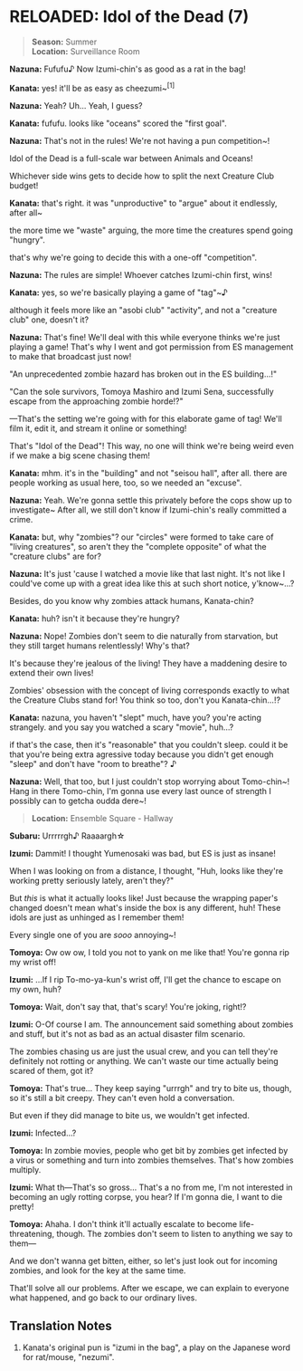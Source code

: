 # RELOADED: Idol of the Dead (7)

> **Season:** Summer<br>
> **Location:** Surveillance Room

**Nazuna:** Fufufu♪ Now Izumi-chin's as good as a rat in the bag!

**Kanata:** yes! it'll be as easy as cheezumi~<sup>[1]</sup>

**Nazuna:** Yeah? Uh... Yeah, I guess?

**Kanata:** fufufu. looks like "oceans" scored the "first goal".

**Nazuna:** That's not in the rules! We're not having a pun competition~!

Idol of the Dead is a full-scale war between Animals and Oceans!

Whichever side wins gets to decide how to split the next Creature Club budget!

**Kanata:** that's right. it was "unproductive" to "argue" about it endlessly, after all~

the more time we "waste" arguing, the more time the creatures spend going "hungry".

that's why we're going to decide this with a one-off "competition".

**Nazuna:** The rules are simple! Whoever catches Izumi-chin first, wins!

**Kanata:** yes, so we're basically playing a game of "tag"~♪

although it feels more like an "asobi club" "activity", and not a "creature club" one, doesn't it?

**Nazuna:** That's fine! We'll deal with this while everyone thinks we're just playing a game! That's why I went and got permission from ES management to make that broadcast just now!

"An unprecedented zombie hazard has broken out in the ES building...!"

"Can the sole survivors, Tomoya Mashiro and Izumi Sena, successfully escape from the approaching zombie horde!?"

—That's the setting we're going with for this elaborate game of tag! We'll film it, edit it, and stream it online or something!

That's "Idol of the Dead"! This way, no one will think we're being weird even if we make a big scene chasing them!

**Kanata:** mhm. it's in the "building" and not "seisou hall", after all. there are people working as usual here, too, so we needed an "excuse".

**Nazuna:** Yeah. We're gonna settle this privately before the cops show up to investigate~ After all, we still don't know if Izumi-chin's really committed a crime.

**Kanata:** but, why "zombies"? our "circles" were formed to take care of "living creatures", so aren't they the "complete opposite" of what the "creature clubs" are for?

**Nazuna:** It's just 'cause I watched a movie like that last night. It's not like I could've come up with a great idea like this at such short notice, y'know~...?

Besides, do you know why zombies attack humans, Kanata-chin?

**Kanata:** huh? isn't it because they're hungry?

**Nazuna:** Nope! Zombies don't seem to die naturally from starvation, but they still target humans relentlessly! Why's that?

It's because they're jealous of the living! They have a maddening desire to extend their own lives!

Zombies' obsession with the concept of living corresponds exactly to what the Creature Clubs stand for! You think so too, don't you Kanata-chin...!?

**Kanata:** nazuna, you haven't "slept" much, have you? you're acting strangely. and you say you watched a scary "movie", huh...?

if that's the case, then it's "reasonable" that you couldn't sleep. could it be that you're being extra agressive today because you didn't get enough "sleep" and don't have "room to breathe"? ♪

**Nazuna:** Well, that too, but I just couldn't stop worrying about Tomo-chin~! Hang in there Tomo-chin, I'm gonna use every last ounce of strength I possibly can to getcha oudda dere~!

> **Location:** Ensemble Square - Hallway

**Subaru:** Urrrrrgh♪ Raaaargh☆

**Izumi:** Dammit! I thought Yumenosaki was bad, but ES is just as insane!

When I was looking on from a distance, I thought, "Huh, looks like they're working pretty seriously lately, aren't they?"

But *this* is what it actually looks like! Just because the wrapping paper's changed doesn't mean what's inside the box is any different, huh! These idols are just as unhinged as I remember them!

Every single one of you are *sooo* annoying~!

**Tomoya:** Ow ow ow, I told you not to yank on me like that! You're gonna rip my wrist off!

**Izumi:** ...If I rip To-mo-ya-kun's wrist off, I'll get the chance to escape on my own, huh?

**Tomoya:** Wait, don't say that, that's scary! You're joking, right!?

**Izumi:** O-Of course I am. The announcement said something about zombies and stuff, but it's not as bad as an actual disaster film scenario.

The zombies chasing us are just the usual crew, and you can tell they're definitely not rotting or anything. We can't waste our time actually being scared of them, got it?

**Tomoya:** That's true... They keep saying "urrrgh" and try to bite us, though, so it's still a bit creepy. They can't even hold a conversation.

But even if they did manage to bite us, we wouldn't get infected.

**Izumi:** Infected...?

**Tomoya:** In zombie movies, people who get bit by zombies get infected by a virus or something and turn into zombies themselves. That's how zombies multiply.

**Izumi:** What th—That's so gross... That's a no from me, I'm not interested in becoming an ugly rotting corpse, you hear? If I'm gonna die, I want to die pretty!

**Tomoya:** Ahaha. I don't think it'll actually escalate to become life-threatening, though. The zombies don't seem to listen to anything we say to them—

And we don't wanna get bitten, either, so let's just look out for incoming zombies, and look for the key at the same time.

That'll solve all our problems. After we escape, we can explain to everyone what happened, and go back to our ordinary lives.

## Translation Notes

1. Kanata's original pun is "izumi in the bag", a play on the Japanese word for rat/mouse, "nezumi".
